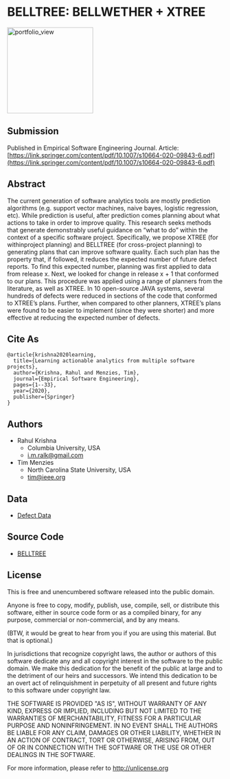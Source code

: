 # BELLTREE: **BELL**WETHER + **XTREE**
<img width="200" alt="portfolio_view" src="https://s3.amazonaws.com/images.static.steveweissmusic.com/products/images/uploads/popup/SW-450.jpg">

## Submission 

Published in Empirical Software Engineering Journal. Article: [https://link.springer.com/content/pdf/10.1007/s10664-020-09843-6.pdf](https://link.springer.com/content/pdf/10.1007/s10664-020-09843-6.pdf)

## Abstract
The current generation of software analytics tools are mostly prediction algorithms (e.g.
support vector machines, naive bayes, logistic regression, etc). While prediction is useful,
after prediction comes planning about what actions to take in order to improve quality. This
research seeks methods that generate demonstrably useful guidance on “what to do” within
the context of a specific software project. Specifically, we propose XTREE (for withinproject planning) 
and BELLTREE (for cross-project planning) to generating plans that can
improve software quality. Each such plan has the property that, if followed, it reduces the
expected number of future defect reports. To find this expected number, planning was first
applied to data from release x. Next, we looked for change in release x + 1 that conformed
to our plans. This procedure was applied using a range of planners from the literature, as
well as XTREE. In 10 open-source JAVA systems, several hundreds of defects were reduced
in sections of the code that conformed to XTREE’s plans. Further, when compared to other
planners, XTREE’s plans were found to be easier to implement (since they were shorter)
and more effective at reducing the expected number of defects.


## Cite As

```
@article{krishna2020learning,
  title={Learning actionable analytics from multiple software projects},
  author={Krishna, Rahul and Menzies, Tim},
  journal={Empirical Software Engineering},
  pages={1--33},
  year={2020},
  publisher={Springer}
}
```

## Authors

+ Rahul Krishna
  + Columbia University, USA
  + i.m.ralk@gmail.com
+ Tim Menzies
  + North Carolina State University, USA
  + tim@ieee.org  

## Data

+ [Defect Data](/src/data)

## Source Code

+ [BELLTREE](/src/)

## License

This is free and unencumbered software released into the public domain.

Anyone is free to copy, modify, publish, use, compile, sell, or distribute this software, either in source code form or as a compiled binary, for any purpose, commercial or non-commercial, and by any means.

(BTW, it would be great to hear from you if you are using this material. But that is optional.)

In jurisdictions that recognize copyright laws, the author or authors of this software dedicate any and all copyright interest in the software to the public domain. We make this dedication for the benefit of the public at large and to the detriment of our heirs and successors. We intend this dedication to be an overt act of relinquishment in perpetuity of all present and future rights to this software under copyright law.

THE SOFTWARE IS PROVIDED "AS IS", WITHOUT WARRANTY OF ANY KIND, EXPRESS OR IMPLIED, INCLUDING BUT NOT LIMITED TO THE WARRANTIES OF MERCHANTABILITY, FITNESS FOR A PARTICULAR PURPOSE AND NONINFRINGEMENT. IN NO EVENT SHALL THE AUTHORS BE LIABLE FOR ANY CLAIM, DAMAGES OR OTHER LIABILITY, WHETHER IN AN ACTION OF CONTRACT, TORT OR OTHERWISE, ARISING FROM, OUT OF OR IN CONNECTION WITH THE SOFTWARE OR THE USE OR OTHER DEALINGS IN THE SOFTWARE.

For more information, please refer to http://unlicense.org
